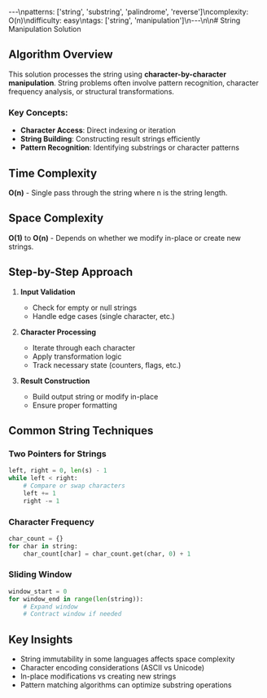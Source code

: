 ---\npatterns: ['string', 'substring', 'palindrome', 'reverse']\ncomplexity: O(n)\ndifficulty: easy\ntags: ['string', 'manipulation']\n---\n\n# String Manipulation Solution

## Algorithm Overview
This solution processes the string using **character-by-character manipulation**. String problems often involve pattern recognition, character frequency analysis, or structural transformations.

### Key Concepts:
- **Character Access**: Direct indexing or iteration
- **String Building**: Constructing result strings efficiently
- **Pattern Recognition**: Identifying substrings or character patterns

## Time Complexity
**O(n)** - Single pass through the string where n is the string length.

## Space Complexity
**O(1)** to **O(n)** - Depends on whether we modify in-place or create new strings.

## Step-by-Step Approach

1. **Input Validation**
   - Check for empty or null strings
   - Handle edge cases (single character, etc.)

2. **Character Processing**
   - Iterate through each character
   - Apply transformation logic
   - Track necessary state (counters, flags, etc.)

3. **Result Construction**
   - Build output string or modify in-place
   - Ensure proper formatting

## Common String Techniques

### Two Pointers for Strings
```python
left, right = 0, len(s) - 1
while left < right:
    # Compare or swap characters
    left += 1
    right -= 1
```

### Character Frequency
```python
char_count = {}
for char in string:
    char_count[char] = char_count.get(char, 0) + 1
```

### Sliding Window
```python
window_start = 0
for window_end in range(len(string)):
    # Expand window
    # Contract window if needed
```

## Key Insights
- String immutability in some languages affects space complexity
- Character encoding considerations (ASCII vs Unicode)
- In-place modifications vs creating new strings
- Pattern matching algorithms can optimize substring operations